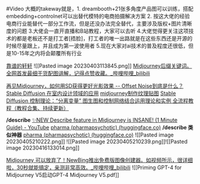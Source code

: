#Video 
大概的takeway就是，1. dreambooth+21张多角度产品图可以训练，搭配embedding+controlnet可以出替代模特的电商拍摄解决方案  2. 按这大佬的经验电商行业能替代一部分工作流，但是还没办法完全替代，主要涉及版权+图片清晰度的问题 3.大佬会一直开直播和B站教程，大家可以去听 4.大佬觉得更关注这项技术的都是老板还不是打工者[捂脸]，打工者的唯一出路就是在这些东西还是开源的时候尽量跟上，并且成为第一波使用者 5.现在大家对ai技术的普及程度还很低，但是10-15年之内将会颠覆所有行业


[靠谱的轩轩](https://space.bilibili.com/1642297?plat_id=1&share_from=space&share_medium=iphone&share_plat=ios&share_session_id=81BA5634-92B8-4894-BB61-09F57BED2DBA&share_source=WEIXIN&share_tag=s_i&timestamp=1680401354&unique_k=vISTeKP)
![[Pasted image 20230403113845.png]]
[Midjourney后缀关键词。全网首发最细干货配图讲解，记得点赞收藏。_哔哩哔哩_bilibili](https://www.bilibili.com/video/BV1Ah41137hU/?-Arouter=story&buvid=Z04E510301E2317E4258B86E9DE3EE9C4D01&is_story_h5=false&mid=VWzcmGUtEsG3cu5l2eCFlg%3D%3D&p=1&plat_id=163&share_from=ugc&share_medium=iphone&share_plat=ios&share_session_id=DB43CA6F-308A-4D42-A821-2B688C108991&share_source=WEIXIN&share_tag=s_i&timestamp=1680126710&unique_k=feSvrTB&up_id=626626367&vd_source=51c3e05edfa923bc859a70d024c2d7c9)

[再见Midjourney，如何用SD获得更好光影效果 -- Offset Noise到底是什么？](https://www.bilibili.com/video/BV1eM4y127mT/?buvid=Z04E510301E2317E4258B86E9DE3EE9C4D01&is_story_h5=false&mid=VWzcmGUtEsG3cu5l2eCFlg%3D%3D&p=1&plat_id=116&share_from=ugc&share_medium=iphone&share_plat=ios&share_session_id=6179FCED-6317-410E-8618-B365AC5D31C9&share_source=WEIXIN&share_tag=s_i&timestamp=1680480810&unique_k=jynbjTc&up_id=35891701&vd_source=51c3e05edfa923bc859a70d024c2d7c9)
[Stable Diffusion 在室内设计领域的应用](https://www.bilibili.com/video/BV1To4y1s7pd/?buvid=Z04E510301E2317E4258B86E9DE3EE9C4D01&is_story_h5=false&mid=VWzcmGUtEsG3cu5l2eCFlg%3D%3D&p=1&plat_id=116&share_from=ugc&share_medium=iphone&share_plat=ios&share_session_id=DE56D231-F25D-4C21-8FC5-92689E18FFFA&share_source=WEIXIN&share_tag=s_i&timestamp=1680481052&unique_k=nZDo4ZG&up_id=234952368&vd_source=51c3e05edfa923bc859a70d024c2d7c9)
[midjourney制作纹理贴图](https://www.bilibili.com/video/BV1vv4y1V7ed/?-Arouter=story&buvid=Z04E510301E2317E4258B86E9DE3EE9C4D01&is_story_h5=false&mid=VWzcmGUtEsG3cu5l2eCFlg%3D%3D&p=1&plat_id=163&share_from=ugc&share_medium=iphone&share_plat=ios&share_session_id=AB41126F-3789-411F-AF54-F764BBDE125A&share_source=WEIXIN&share_tag=s_i&timestamp=1680483777&unique_k=cLVtZ0G&up_id=20040195&vd_source=51c3e05edfa923bc859a70d024c2d7c9)
[Stable Diffusion 控制理论：“分离变量” 图生图和控制网络结合运用理论和实例 全流程教程（教程合集、持续更新）](https://www.bilibili.com/video/BV1PM411u7Jt/?-Arouter=story&buvid=Z04E510301E2317E4258B86E9DE3EE9C4D01&is_story_h5=false&mid=VWzcmGUtEsG3cu5l2eCFlg%3D%3D&p=1&plat_id=163&share_from=ugc&share_medium=iphone&share_plat=ios&share_session_id=FFF61198-5500-4238-840D-E3A4933653CF&share_source=WEIXIN&share_tag=s_i&timestamp=1680484051&unique_k=bTN3jM4&up_id=372780862&vd_source=51c3e05edfa923bc859a70d024c2d7c9)


**/describe**
[✨NEW Describe feature in Midjourney is INSANE! (1 Minute Guide) - YouTube](https://www.youtube.com/watch?v=vCp-Duayqx8&ab_channel=YashThakker)
[pharma (pharmapsychotic) (huggingface.co)](https://huggingface.co/pharma)
**/describe 类似神器**
[pharma (pharmapsychotic) (huggingface.co)](https://huggingface.co/pharma)
![[Pasted image 20230405210222.png]]
![[Pasted image 20230405210239.png]]![[Pasted image 20230416133014.png]]

[Midjourney 可以放弃了！NewBing推出免费版图像创建器。如视频所示，很详细啦，30秒就能搞定，亲测非常高效。_哔哩哔哩_bilibili](https://www.bilibili.com/video/BV1ac411V7BJ/?-Arouter=story&buvid=Z04E510301E2317E4258B86E9DE3EE9C4D01&is_story_h5=false&mid=VWzcmGUtEsG3cu5l2eCFlg%3D%3D&p=1&plat_id=143&share_from=ugc&share_medium=iphone&share_plat=ios&share_session_id=FF5282BF-074F-458D-9446-6BEB4D67F11B&share_source=WEIXIN&share_tag=s_i&timestamp=1680124883&unique_k=QJ7CXre&up_id=626720272)
![[Priming GPT-4 for Midjourney V5启动GPT-4 Midjourney V5.pdf]]